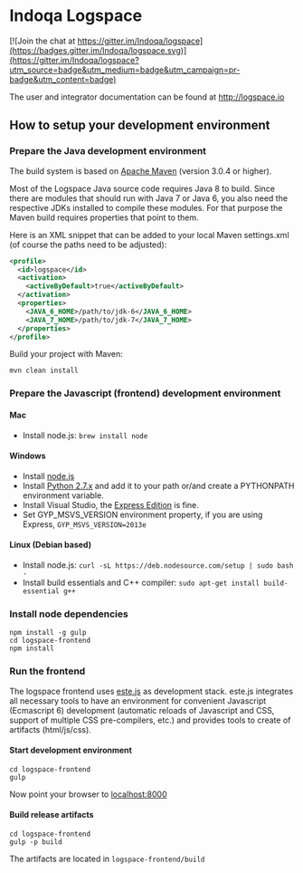 # Indoqa Logspace

[![Join the chat at https://gitter.im/Indoqa/logspace](https://badges.gitter.im/Indoqa/logspace.svg)](https://gitter.im/Indoqa/logspace?utm_source=badge&utm_medium=badge&utm_campaign=pr-badge&utm_content=badge)

The user and integrator documentation can be found at http://logspace.io

## How to setup your development environment

### Prepare the Java development environment

The build system is based on [Apache Maven](https://maven.apache.org/) (version 3.0.4 or higher).

Most of the Logspace Java source code requires Java 8 to build. Since there are modules that should run with Java 7 or Java 6, you also need the respective JDKs installed to compile these modules. For that purpose the Maven build requires properties that point to them.

Here is an XML snippet that can be added to your local Maven settings.xml (of course the paths need to be adjusted):

``` xml
<profile>
  <id>logspace</id>
  <activation>
    <activeByDefault>true</activeByDefault>
  </activation>
  <properties>
    <JAVA_6_HOME>/path/to/jdk-6</JAVA_6_HOME>
    <JAVA_7_HOME>/path/to/jdk-7</JAVA_7_HOME>
  </properties>
</profile>

```

Build your project with Maven:
``` shell
mvn clean install
```

### Prepare the Javascript (frontend) development environment

#### Mac

- Install node.js: ```brew install node```

#### Windows

- Install [node.js](https://nodejs.org/download/)
- Install [Python 2.7.x](https://www.python.org/downloads/) and add it to your path or/and create a PYTHONPATH environment variable.
- Install Visual Studio, the [Express Edition](https://www.visualstudio.com/en-us/products/visual-studio-express-vs.aspx) is fine.
- Set GYP_MSVS_VERSION environment property, if you are using Express, ```GYP_MSVS_VERSION=2013e```

#### Linux (Debian based)

- Install node.js: ```curl -sL https://deb.nodesource.com/setup | sudo bash -```
- Install build essentials and C++ compiler: ```sudo apt-get install build-essential g++```

### Install node dependencies
``` shell
npm install -g gulp
cd logspace-frontend
npm install
```

### Run the frontend

The logspace frontend uses [este.js](https://github.com/steida/este) as development stack. este.js integrates all necessary tools to have an environment for convenient Javascript (Ecmascript 6) development (automatic reloads of Javascript and CSS, support of multiple CSS pre-compilers, etc.) and provides tools to create of artifacts (html/js/css).

#### Start development environment
``` shell
cd logspace-frontend
gulp
```

Now point your browser to [localhost:8000](http://localhost:8000)


#### Build release artifacts
``` shell
cd logspace-frontend
gulp -p build
```

The artifacts are located in ```logspace-frontend/build```
